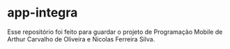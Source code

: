 # app-integra
Esse repositório foi feito para guardar o projeto de Programação Mobile de Arthur Carvalho de Oliveira e Nicolas Ferreira Silva.
